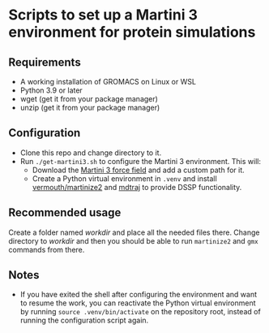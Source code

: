# Scripts to set up a Martini 3 environment for protein simulations

## Requirements

- A working installation of GROMACS on Linux or WSL
- Python 3.9 or later
- wget (get it from your package manager)
- unzip (get it from your package manager)

## Configuration

- Clone this repo and change directory to it.
- Run `./get-martini3.sh` to configure the Martini 3 environment. This will:
  - Download the [Martini 3 force field](https://cgmartini.nl/docs/downloads/force-field-parameters/martini3/particle-definitions.html) and add a custom path for it.
  - Create a Python virtual environment in `.venv` and install [vermouth/martinize2](https://github.com/marrink-lab/vermouth-martinize?tab=readme-ov-file#installation) and [mdtraj](https://pypi.org/project/mdtraj/) to provide DSSP functionality.

## Recommended usage

Create a folder named _workdir_ and place all the needed files there. Change directory to _workdir_ and then you should be able to run `martinize2` and `gmx` commands from there.

## Notes

- If you have exited the shell after configuring the environment and want to resume the work, you can reactivate the Python virtual environment by running `source .venv/bin/activate` on the repository root, instead of running the configuration script again.